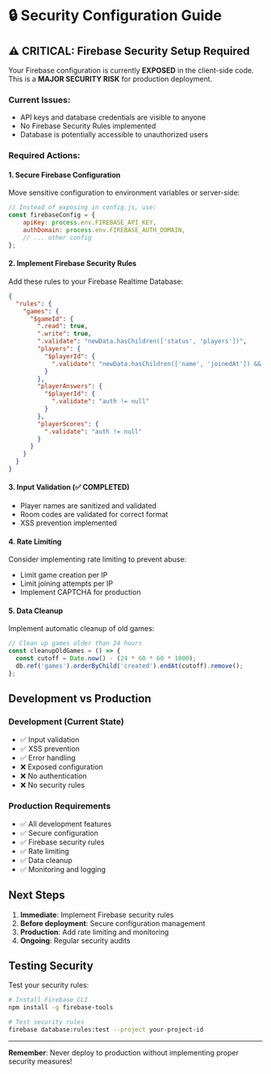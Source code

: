 # 🔒 Security Configuration Guide

## ⚠️ CRITICAL: Firebase Security Setup Required

Your Firebase configuration is currently **EXPOSED** in the client-side code. This is a **MAJOR SECURITY RISK** for production deployment.

### Current Issues:
- API keys and database credentials are visible to anyone
- No Firebase Security Rules implemented
- Database is potentially accessible to unauthorized users

### Required Actions:

#### 1. Secure Firebase Configuration
Move sensitive configuration to environment variables or server-side:
```javascript
// Instead of exposing in config.js, use:
const firebaseConfig = {
    apiKey: process.env.FIREBASE_API_KEY,
    authDomain: process.env.FIREBASE_AUTH_DOMAIN,
    // ... other config
};
```

#### 2. Implement Firebase Security Rules
Add these rules to your Firebase Realtime Database:
```json
{
  "rules": {
    "games": {
      "$gameId": {
        ".read": true,
        ".write": true,
        ".validate": "newData.hasChildren(['status', 'players'])",
        "players": {
          "$playerId": {
            ".validate": "newData.hasChildren(['name', 'joinedAt']) && newData.child('name').isString() && newData.child('name').val().length <= 15"
          }
        },
        "playerAnswers": {
          "$playerId": {
            ".validate": "auth != null"
          }
        },
        "playerScores": {
          ".validate": "auth != null"
        }
      }
    }
  }
}
```

#### 3. Input Validation (✅ COMPLETED)
- Player names are sanitized and validated
- Room codes are validated for correct format
- XSS prevention implemented

#### 4. Rate Limiting
Consider implementing rate limiting to prevent abuse:
- Limit game creation per IP
- Limit joining attempts per IP
- Implement CAPTCHA for production

#### 5. Data Cleanup
Implement automatic cleanup of old games:
```javascript
// Clean up games older than 24 hours
const cleanupOldGames = () => {
  const cutoff = Date.now() - (24 * 60 * 60 * 1000);
  db.ref('games').orderByChild('created').endAt(cutoff).remove();
};
```

## Development vs Production

### Development (Current State)
- ✅ Input validation
- ✅ XSS prevention
- ✅ Error handling
- ❌ Exposed configuration
- ❌ No authentication
- ❌ No security rules

### Production Requirements
- ✅ All development features
- ✅ Secure configuration
- ✅ Firebase security rules
- ✅ Rate limiting
- ✅ Data cleanup
- ✅ Monitoring and logging

## Next Steps

1. **Immediate**: Implement Firebase security rules
2. **Before deployment**: Secure configuration management
3. **Production**: Add rate limiting and monitoring
4. **Ongoing**: Regular security audits

## Testing Security

Test your security rules:
```bash
# Install Firebase CLI
npm install -g firebase-tools

# Test security rules
firebase database:rules:test --project your-project-id
```

---
**Remember**: Never deploy to production without implementing proper security measures!

